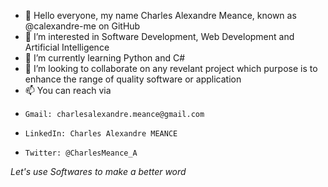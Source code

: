 - 👋 Hello everyone, my name Charles Alexandre Meance, known as @calexandre-me on GitHub
- 👀 I’m interested in Software Development, Web Development and Artificial Intelligence
- 🌱 I’m currently learning Python and C#
- 💞️ I’m looking to collaborate on any revelant project which purpose is to enhance the range of quality software or application
- 📫 You can reach via 
-     Gmail: charlesalexandre.meance@gmail.com
-     LinkedIn: Charles Alexandre MEANCE
-     Twitter: @CharlesMeance_A

*Let's use Softwares to make a better word*
